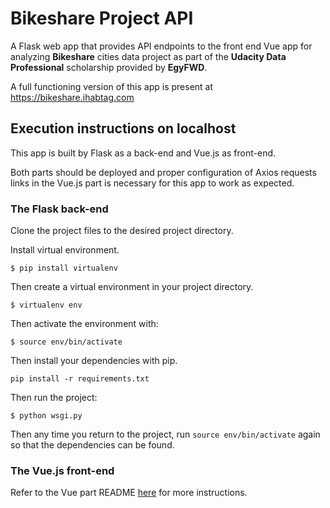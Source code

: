 # Bikeshare Project API

A Flask web app that provides API endpoints to the front end Vue app for analyzing **Bikeshare** cities data project as part of the **Udacity Data Professional** scholarship provided by **EgyFWD**.

A full functioning version of this app is present at https://bikeshare.ihabtag.com

## Execution instructions on localhost
This app is built by Flask as a back-end and Vue.js as front-end.

Both parts should be deployed and proper configuration of Axios requests links in the Vue.js part is necessary for this app to work as expected. 

### The Flask back-end

 Clone the project files to the desired project directory.
   
 Install virtual environment.
 
 ```
$ pip install virtualenv
```
Then create a virtual environment in your project directory.
```
$ virtualenv env
```
Then activate the environment with:
```
$ source env/bin/activate
```
Then install your dependencies with pip.
```
pip install -r requirements.txt
```
Then run the project:

    $ python wsgi.py

Then any time you return to the project, run `source env/bin/activate` again so that the dependencies can be found.

###  The Vue.js front-end
Refer to the Vue part README [here](https://github.com/IhabTag/bikeshare-vue/blob/master/README.md) for more instructions.